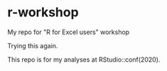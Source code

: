# r-workshop
My repo for "R for Excel users" workshop

Trying this again.

This repo is for my analyses at RStudio::conf(2020). 
